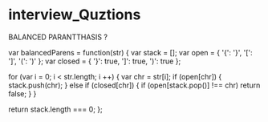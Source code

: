 # interview_Quztions

BALANCED PARANTTHASIS ?

var balancedParens = function(str) {
  var stack = [];
  var open = { '{': '}', '[': ']', '(': ')' };
  var closed = { '}': true, ']': true, ')': true };
  
  for (var i = 0; i < str.length; i ++) {
    var chr = str[i];
    if (open[chr]) {
      stack.push(chr);
    } else if (closed[chr]) {
      if (open[stack.pop()] !== chr) return false;
    }
  }
  
  return stack.length === 0;
};


